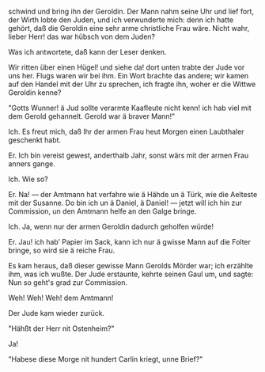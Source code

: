 <a name="55"></a>

schwind und bring ihn der Geroldin. Der Mann nahm
seine Uhr und lief fort, der Wirth lobte den Juden, und ich
verwunderte mich: denn ich hatte gehört, daß die Geroldin
eine sehr arme christliche Frau wäre. Nicht wahr, lieber
Herr! das war hübsch von dem Juden?

Was ich antwortete, daß kann der Leser denken.

Wir ritten über einen Hügel! und siehe da! dort unten
trabte der Jude vor uns her. Flugs waren wir bei ihm.
Ein Wort brachte das andere; wir kamen auf den Handel
mit der Uhr zu sprechen, ich fragte ihn, woher er die Wittwe
Geroldin kenne?

"Gotts Wunner! ä Jud sollte verarmte Kaafleute nicht
kenn! ich hab viel mit dem Gerold gehannelt. Gerold
war ä braver Mann!"

Ich. Es freut mich, daß Ihr der armen Frau heut Morgen 
einen Laubthaler geschenkt habt.

Er. Ich bin vereist gewest, anderthalb Jahr, sonst wärs
mit der armen Frau anners gange.

Ich. Wie so?

Er. Na! — der Amtmann hat verfahre wie ä Hähde
un ä Türk, wie die Aelteste mit der Susanne. Do bin
ich un ä Daniel, ä Daniel! — jetzt will ich hin zur
Commission, un den Amtmann helfe an den Galge bringe.

Ich. Ja, wenn nur der armen Geroldin dadurch geholfen
würde!

Er. Jau! ich hab’ Papier im Sack, kann ich nur ä
gwisse Mann auf die Folter bringe, so wird sie ä reiche
Frau.

Es kam heraus, daß dieser gewisse Mann Gerolds Mörder
war; ich erzählte ihm, was ich wußte. Der Jude erstaunte, 
kehrte seinen Gaul um, und sagte: Nun so geht's
grad zur Commission.

Weh! Weh! Weh! dem Amtmann!

Der Jude kam wieder zurück.

"Hähßt der Herr nit Ostenheim?"

Ja!

"Habese diese Morge nit hundert Carlin kriegt, unne Brief?"

